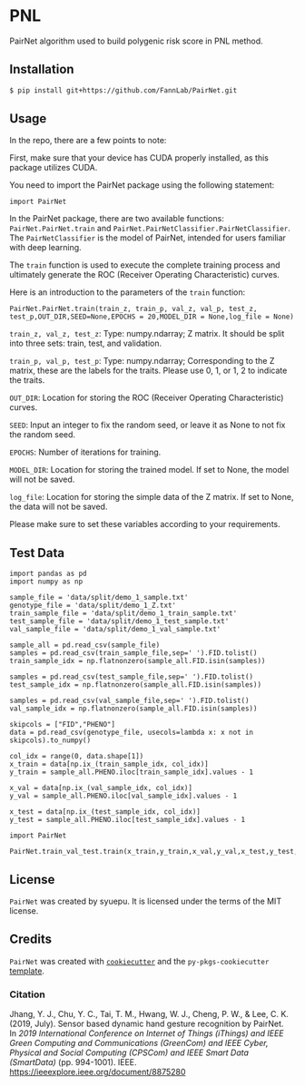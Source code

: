 # PNL

PairNet algorithm used to build polygenic risk score in PNL method.

## Installation

```bash
$ pip install git+https://github.com/FannLab/PairNet.git
```

## Usage

In the repo, there are a few points to note:


First, make sure that your device has CUDA properly installed, as this package utilizes CUDA.

You need to import the PairNet package using the following statement:

```
import PairNet
```

In the PairNet package, there are two available functions: `PairNet.PairNet.train` and `PairNet.PairNetClassifier.PairNetClassifier`. The `PairNetClassifier` is the model of PairNet, intended for users familiar with deep learning.

The `train` function is used to execute the complete training process and ultimately generate the ROC (Receiver Operating Characteristic) curves.

Here is an introduction to the parameters of the `train` function:

```
PairNet.PairNet.train(train_z, train_p, val_z, val_p, test_z, test_p,OUT_DIR,SEED=None,EPOCHS = 20,MODEL_DIR = None,log_file = None)
```

`train_z, val_z, test_z`: Type: numpy.ndarray; Z matrix. It should be split into three sets: train, test, and validation.

`train_p, val_p, test_p`: Type: numpy.ndarray; Corresponding to the Z matrix, these are the labels for the traits. Please use 0, 1, or 1, 2 to indicate the traits.

`OUT_DIR`: Location for storing the ROC (Receiver Operating Characteristic) curves.

`SEED`: Input an integer to fix the random seed, or leave it as None to not fix the random seed.

`EPOCHS`: Number of iterations for training.

`MODEL_DIR`: Location for storing the trained model. If set to None, the model will not be saved.

`log_file`: Location for storing the simple data of the Z matrix. If set to None, the data will not be saved.

Please make sure to set these variables according to your requirements.

## Test Data

```
import pandas as pd
import numpy as np

sample_file = 'data/split/demo_1_sample.txt'
genotype_file = 'data/split/demo_1_Z.txt'
train_sample_file = 'data/split/demo_1_train_sample.txt'
test_sample_file = 'data/split/demo_1_test_sample.txt'
val_sample_file = 'data/split/demo_1_val_sample.txt'

sample_all = pd.read_csv(sample_file)
samples = pd.read_csv(train_sample_file,sep=' ').FID.tolist()
train_sample_idx = np.flatnonzero(sample_all.FID.isin(samples))

samples = pd.read_csv(test_sample_file,sep=' ').FID.tolist()
test_sample_idx = np.flatnonzero(sample_all.FID.isin(samples))

samples = pd.read_csv(val_sample_file,sep=' ').FID.tolist()
val_sample_idx = np.flatnonzero(sample_all.FID.isin(samples))

skipcols = ["FID","PHENO"]
data = pd.read_csv(genotype_file, usecols=lambda x: x not in skipcols).to_numpy()

col_idx = range(0, data.shape[1])
x_train = data[np.ix_(train_sample_idx, col_idx)]
y_train = sample_all.PHENO.iloc[train_sample_idx].values - 1

x_val = data[np.ix_(val_sample_idx, col_idx)]
y_val = sample_all.PHENO.iloc[val_sample_idx].values - 1

x_test = data[np.ix_(test_sample_idx, col_idx)]
y_test = sample_all.PHENO.iloc[test_sample_idx].values - 1

import PairNet

PairNet.train_val_test.train(x_train,y_train,x_val,y_val,x_test,y_test,'out/test')
```

## License

`PairNet` was created by syuepu. It is licensed under the terms of the MIT license.

## Credits

`PairNet` was created with [`cookiecutter`](https://cookiecutter.readthedocs.io/en/latest/) and the `py-pkgs-cookiecutter` [template](https://github.com/py-pkgs/py-pkgs-cookiecutter).


### Citation

Jhang, Y. J., Chu, Y. C., Tai, T. M., Hwang, W. J., Cheng, P. W., & Lee, C. K. (2019, July). Sensor based dynamic hand gesture recognition by PairNet. In _2019 International Conference on Internet of Things (iThings) and IEEE Green Computing and Communications (GreenCom) and IEEE Cyber, Physical and Social Computing (CPSCom) and IEEE Smart Data (SmartData)_ (pp. 994-1001). IEEE.
https://ieeexplore.ieee.org/document/8875280

